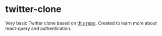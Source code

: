 # twitter-clone

Very basic Twitter clone based on [this repo](https://github.com/kunalgorithm/fullstack-twitter). Created to learn more about react-query and authentication.
